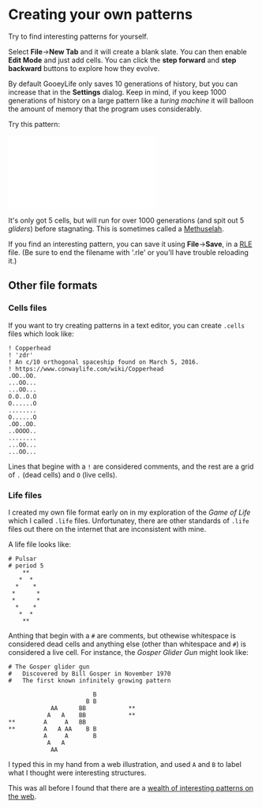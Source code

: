 # Creating your own patterns

Try to find interesting patterns for yourself.

Select **File**->**New Tab** and it will create a blank slate.  You can
then enable **Edit Mode** and just add cells. You can click the **step
forward** and **step backward** buttons to explore how they evolve.

By default GooeyLife only saves 10 generations of history, but you can 
increase that in the **Settings** dialog.  Keep in mind, if you keep 
1000 generations of history on a large pattern like a _turing machine_
it will balloon the amount of memory that the program uses considerably.

Try this pattern:

![R Pentomino](images/R-Pentomino.md)

It's only got 5 cells, but will run for over 1000 generations (and 
spit out 5 _gliders_) before stagnating. This is sometimes called
a [Methuselah](https://conwaylife.com/wiki/Methuselah).

If you find an interesting pattern, you can save it using
**File**->**Save**, in a [RLE](https://conwaylife.com/wiki/Run_Length_Encoded)
file. (Be sure to end the filename with '.rle' or you'll
have trouble reloading it.)

## Other file formats

### Cells files

If you want to try creating patterns in a text editor, you can 
create `.cells` files which look like:

```
! Copperhead
! 'zdr'
! An c/10 orthogonal spaceship found on March 5, 2016.
! https://www.conwaylife.com/wiki/Copperhead
.OO..OO.
...OO...
...OO...
O.O..O.O
O......O
........
O......O
.OO..OO.
..OOOO..
........
...OO...
...OO...
```

Lines that begine with a `!` are considered comments, and the rest are a 
grid of `.` (dead cells) and `O` (live cells).

### Life files

I created my own file format early on in my exploration of the _Game of 
Life_ which I called `.life` files.  Unfortunatey, there are other standards
of `.life` files out there on the internet that are inconsistent with mine.

A life file looks like:

```
# Pulsar
# period 5
    **
   *  *
  *    *
 *      *
 *      *
  *    *
   *  *
    **
```

Anthing that begin with a `#` are comments, but othewise whitespace is
considered dead cells and anything else (other than whitespace and `#`)
is considered a live cell.  For instance, the _Gosper Glider Gun_ might 
look like:

```
# The Gosper glider gun
#   Discovered by Bill Gosper in November 1970
#   The first known infinitely growing pattern

                        B
                      B B
            AA      BB            **
           A   A    BB            **
**        A     A   BB
**        A   A AA    B B
          A     A       B
           A   A
            AA
```

I typed this in my hand from a web illustration, and used `A` and
`B` to label what I thought were interesting structures.

This was all before I found that there are a [wealth
of interesting patterns on the web](Loading.md).
